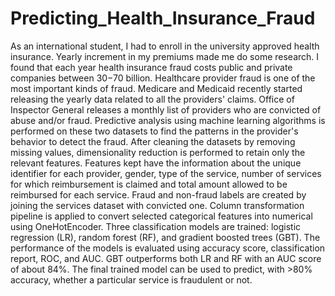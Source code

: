 # Predicting_Health_Insurance_Fraud

As an international student, I had to enroll in the university approved health insurance. Yearly increment in my premiums made me do some research. I found that each year health insurance fraud costs public and private companies between $30-$70 billion. Healthcare provider fraud is one of the most important kinds of fraud. Medicare and Medicaid recently started releasing the yearly data related to all the providers' claims. Office of Inspector General releases a monthly list of providers who are convicted of abuse and/or fraud. Predictive analysis using machine learning algorithms is performed on these two datasets to find the patterns in the provider's behavior to detect the fraud. After cleaning the datasets by removing missing values, dimensionality reduction is performed to retain only the relevant features. Features kept have the information about the unique identifier for each provider, gender, type of the service, number of services for which reimbursement is claimed and total amount allowed to be reimbursed for each service. Fraud and non-fraud labels are created by joining the services dataset with convicted one. Column transformation pipeline is applied to convert selected categorical features into numerical using OneHotEncoder. Three classification models are trained: logistic regression (LR), random forest (RF), and gradient boosted trees (GBT). The performance of the models is evaluated using accuracy score, classification report, ROC, and AUC. GBT outperforms both LR and RF with an AUC score of about 84%. The final trained model can be used to predict, with >80% accuracy, whether a particular service is fraudulent or not. 
